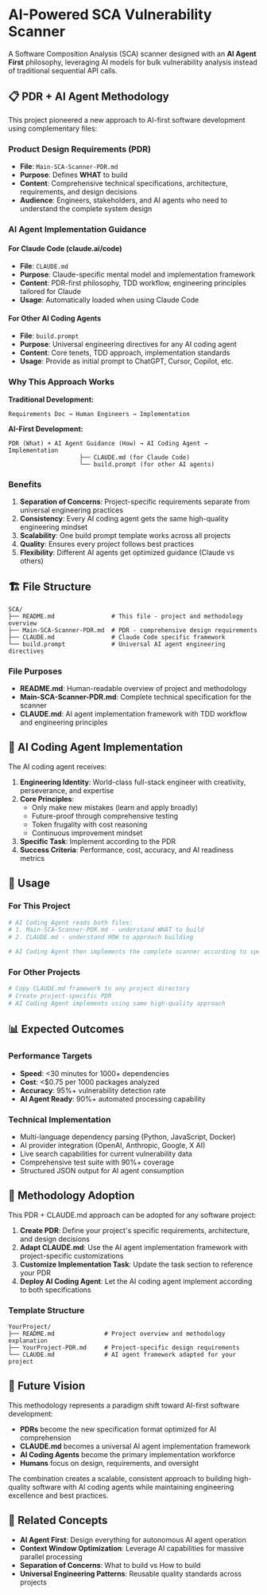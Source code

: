# AI-Powered SCA Vulnerability Scanner

A Software Composition Analysis (SCA) scanner designed with an **AI Agent First** philosophy, leveraging AI models for bulk vulnerability analysis instead of traditional sequential API calls.

## 📋 PDR + AI Agent Methodology

This project pioneered a new approach to AI-first software development using complementary files:

### Product Design Requirements (PDR)
- **File**: `Main-SCA-Scanner-PDR.md`
- **Purpose**: Defines **WHAT** to build
- **Content**: Comprehensive technical specifications, architecture, requirements, and design decisions
- **Audience**: Engineers, stakeholders, and AI agents who need to understand the complete system design

### AI Agent Implementation Guidance

#### For Claude Code (claude.ai/code)
- **File**: `CLAUDE.md`
- **Purpose**: Claude-specific mental model and implementation framework
- **Content**: PDR-first philosophy, TDD workflow, engineering principles tailored for Claude
- **Usage**: Automatically loaded when using Claude Code

#### For Other AI Coding Agents
- **File**: `build.prompt`
- **Purpose**: Universal engineering directives for any AI coding agent
- **Content**: Core tenets, TDD approach, implementation standards
- **Usage**: Provide as initial prompt to ChatGPT, Cursor, Copilot, etc.

### Why This Approach Works

**Traditional Development:**
```
Requirements Doc → Human Engineers → Implementation
```

**AI-First Development:**
```
PDR (What) + AI Agent Guidance (How) → AI Coding Agent → Implementation
                    ├── CLAUDE.md (for Claude Code)
                    └── build.prompt (for other AI agents)
```

### Benefits

1. **Separation of Concerns**: Project-specific requirements separate from universal engineering practices
2. **Consistency**: Every AI coding agent gets the same high-quality engineering mindset
3. **Scalability**: One build prompt template works across all projects
4. **Quality**: Ensures every project follows best practices
5. **Flexibility**: Different AI agents get optimized guidance (Claude vs others)

## 🏗️ File Structure

```
SCA/
├── README.md                # This file - project and methodology overview
├── Main-SCA-Scanner-PDR.md  # PDR - comprehensive design requirements
├── CLAUDE.md                # Claude Code specific framework
└── build.prompt             # Universal AI agent engineering directives
```

### File Purposes

- **README.md**: Human-readable overview of project and methodology
- **Main-SCA-Scanner-PDR.md**: Complete technical specification for the scanner
- **CLAUDE.md**: AI agent implementation framework with TDD workflow and engineering principles

## 🤖 AI Coding Agent Implementation

The AI coding agent receives:

1. **Engineering Identity**: World-class full-stack engineer with creativity, perseverance, and expertise
2. **Core Principles**: 
   - Only make new mistakes (learn and apply broadly)
   - Future-proof through comprehensive testing
   - Token frugality with cost reasoning
   - Continuous improvement mindset
3. **Specific Task**: Implement according to the PDR
4. **Success Criteria**: Performance, cost, accuracy, and AI readiness metrics

## 🔧 Usage

### For This Project
```bash
# AI Coding Agent reads both files:
# 1. Main-SCA-Scanner-PDR.md - understand WHAT to build
# 2. CLAUDE.md - understand HOW to approach building

# AI Coding Agent then implements the complete scanner according to specifications
```

### For Other Projects
```bash
# Copy CLAUDE.md framework to any project directory
# Create project-specific PDR
# AI Coding Agent implements using same high-quality approach
```

## 📊 Expected Outcomes

### Performance Targets
- **Speed**: <30 minutes for 1000+ dependencies
- **Cost**: <$0.75 per 1000 packages analyzed
- **Accuracy**: 95%+ vulnerability detection rate
- **AI Agent Ready**: 90%+ automated processing capability

### Technical Implementation
- Multi-language dependency parsing (Python, JavaScript, Docker)
- AI provider integration (OpenAI, Anthropic, Google, X AI)
- Live search capabilities for current vulnerability data
- Comprehensive test suite with 90%+ coverage
- Structured JSON output for AI agent consumption

## 🌟 Methodology Adoption

This PDR + CLAUDE.md approach can be adopted for any software project:

1. **Create PDR**: Define your project's specific requirements, architecture, and design decisions
2. **Adapt CLAUDE.md**: Use the AI agent implementation framework with project-specific customizations
3. **Customize Implementation Task**: Update the task section to reference your PDR
4. **Deploy AI Coding Agent**: Let the AI coding agent implement according to both specifications

### Template Structure
```
YourProject/
├── README.md              # Project overview and methodology explanation
├── YourProject-PDR.md     # Project-specific design requirements
└── CLAUDE.md              # AI agent framework adapted for your project
```

## 🚀 Future Vision

This methodology represents a paradigm shift toward AI-first software development:

- **PDRs** become the new specification format optimized for AI comprehension
- **CLAUDE.md** becomes a universal AI agent implementation framework
- **AI Coding Agents** become the primary implementation workforce
- **Humans** focus on design, requirements, and oversight

The combination creates a scalable, consistent approach to building high-quality software with AI coding agents while maintaining engineering excellence and best practices.

## 📖 Related Concepts

- **AI Agent First**: Design everything for autonomous AI agent operation
- **Context Window Optimization**: Leverage AI capabilities for massive parallel processing
- **Separation of Concerns**: What to build vs How to build
- **Universal Engineering Patterns**: Reusable quality standards across projects